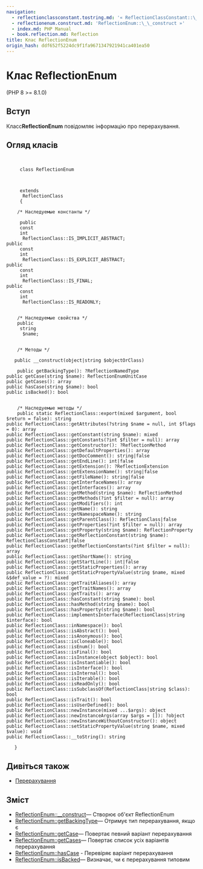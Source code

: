 ```yaml
---
navigation:
  - reflectionclassconstant.tostring.md: '« ReflectionClassConstant::\_\_function toString() { [native code] }'
  - reflectionenum.construct.md: 'ReflectionEnum::\_\_construct »'
  - index.md: PHP Manual
  - book.reflection.md: Reflection
title: Клас ReflectionEnum
origin_hash: ddf652f5224dc9f1fa9671347921941ca401ea50
---
```

# Клас ReflectionEnum

(PHP 8 >= 8.1.0)

## Вступ

Класс**ReflectionEnum** повідомляє інформацію про перерахування.

## Огляд класів

```classsynopsis

    
     class ReflectionEnum
    

    
     extends
      ReflectionClass
     {

    /* Наследуемые константы */
    
     public
     const
     int
      ReflectionClass::IS_IMPLICIT_ABSTRACT;
public
     const
     int
      ReflectionClass::IS_EXPLICIT_ABSTRACT;
public
     const
     int
      ReflectionClass::IS_FINAL;
public
     const
     int
      ReflectionClass::IS_READONLY;


    /* Наследуемые свойства */
    public
     string
      $name;


    /* Методы */
    
   public __construct(object|string $objectOrClass)

    public getBackingType(): ?ReflectionNamedType
public getCase(string $name): ReflectionEnumUnitCase
public getCases(): array
public hasCase(string $name): bool
public isBacked(): bool


    /* Наследуемые методы */
    public static ReflectionClass::export(mixed $argument, bool $return = false): string
public ReflectionClass::getAttributes(?string $name = null, int $flags = 0): array
public ReflectionClass::getConstant(string $name): mixed
public ReflectionClass::getConstants(?int $filter = null): array
public ReflectionClass::getConstructor(): ?ReflectionMethod
public ReflectionClass::getDefaultProperties(): array
public ReflectionClass::getDocComment(): string|false
public ReflectionClass::getEndLine(): int|false
public ReflectionClass::getExtension(): ?ReflectionExtension
public ReflectionClass::getExtensionName(): string|false
public ReflectionClass::getFileName(): string|false
public ReflectionClass::getInterfaceNames(): array
public ReflectionClass::getInterfaces(): array
public ReflectionClass::getMethod(string $name): ReflectionMethod
public ReflectionClass::getMethods(?int $filter = null): array
public ReflectionClass::getModifiers(): int
public ReflectionClass::getName(): string
public ReflectionClass::getNamespaceName(): string
public ReflectionClass::getParentClass(): ReflectionClass|false
public ReflectionClass::getProperties(?int $filter = null): array
public ReflectionClass::getProperty(string $name): ReflectionProperty
public ReflectionClass::getReflectionConstant(string $name): ReflectionClassConstant|false
public ReflectionClass::getReflectionConstants(?int $filter = null): array
public ReflectionClass::getShortName(): string
public ReflectionClass::getStartLine(): int|false
public ReflectionClass::getStaticProperties(): array
public ReflectionClass::getStaticPropertyValue(string $name, mixed &$def_value = ?): mixed
public ReflectionClass::getTraitAliases(): array
public ReflectionClass::getTraitNames(): array
public ReflectionClass::getTraits(): array
public ReflectionClass::hasConstant(string $name): bool
public ReflectionClass::hasMethod(string $name): bool
public ReflectionClass::hasProperty(string $name): bool
public ReflectionClass::implementsInterface(ReflectionClass|string $interface): bool
public ReflectionClass::inNamespace(): bool
public ReflectionClass::isAbstract(): bool
public ReflectionClass::isAnonymous(): bool
public ReflectionClass::isCloneable(): bool
public ReflectionClass::isEnum(): bool
public ReflectionClass::isFinal(): bool
public ReflectionClass::isInstance(object $object): bool
public ReflectionClass::isInstantiable(): bool
public ReflectionClass::isInterface(): bool
public ReflectionClass::isInternal(): bool
public ReflectionClass::isIterable(): bool
public ReflectionClass::isReadOnly(): bool
public ReflectionClass::isSubclassOf(ReflectionClass|string $class): bool
public ReflectionClass::isTrait(): bool
public ReflectionClass::isUserDefined(): bool
public ReflectionClass::newInstance(mixed ...$args): object
public ReflectionClass::newInstanceArgs(array $args = []): ?object
public ReflectionClass::newInstanceWithoutConstructor(): object
public ReflectionClass::setStaticPropertyValue(string $name, mixed $value): void
public ReflectionClass::__toString(): string

   }
```

## Дивіться також

-   [Перерахування](language.enumerations.md)

## Зміст

-   [ReflectionEnum::\_\_construct](reflectionenum.construct.md)— Створює об'єкт ReflectionEnum
-   [ReflectionEnum::getBackingType](reflectionenum.getbackingtype.md)— Отримує тип перерахування, якщо є
-   [ReflectionEnum::getCase](reflectionenum.getcase.md)— Повертає певний варіант перерахування
-   [ReflectionEnum::getCases](reflectionenum.getcases.md)— Повертає список усіх варіантів перерахування
-   [ReflectionEnum::hasCase](reflectionenum.hascase.md) \- Перевіряє варіант перерахування
-   [ReflectionEnum::isBacked](reflectionenum.isbacked.md)— Визначає, чи є перерахування типовим
